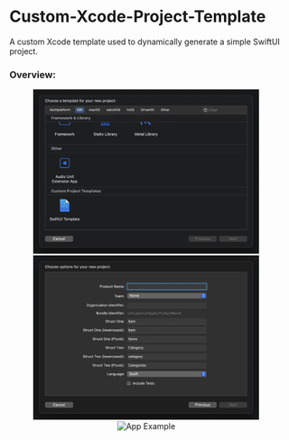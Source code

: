 # Custom-Xcode-Project-Template
A custom Xcode template used to dynamically generate a simple SwiftUI project.

### Overview:


<p align="center">
  <img src="PreviewResources/Screenshot1.png" width="400"  title="All Categories">&nbsp;&nbsp;&nbsp;&nbsp;&nbsp;
<img src="PreviewResources/Screenshot2.png" width="400"  title="Category Detail View">&nbsp;&nbsp;&nbsp;&nbsp;&nbsp;
  <img src="PreviewResources/ScreenRecording1.gif" width="230" title="App Example">&nbsp;&nbsp;&nbsp;&nbsp;&nbsp;
</p>
<br></br>


<!-- <p align="center">
  <img src="PreviewResources/ScreenRecording1.gif" width="230" title="App Example">&nbsp;&nbsp;&nbsp;&nbsp;&nbsp;
</p>
<br></br> -->